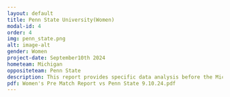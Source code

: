 ```yaml
---
layout: default
title: Penn State University(Women)
modal-id: 4
order: 4
img: penn_state.png
alt: image-alt
gender: Women
project-date: September10th 2024
hometeam: Michigan
oppositeteam: Penn State 
description: This report provides specific data analysis before the Michigan women soccer team and Penn State women soccer team.
pdf: Women's Pre Match Report vs Penn State 9.10.24.pdf
---
```

